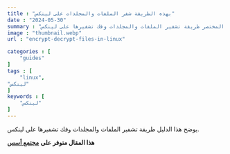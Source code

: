 ```yaml
---
title : "بهذه الطريقة شفر الملفات والمجلدات على لينكس"
date : "2024-05-30"
summary : "يوضح هذا الدليل المختصر طريقة تشفير الملفات والمجلدات وفك تشفيرها على لينكس."
image : "thumbnail.webp"
url : "encrypt-decrypt-files-in-linux"

categories : [
    "guides"
]
tags : [
    "linux",
"لينكس"
]
keywords : [
    "لينكس"
]
---
```


يوضح هذا الدليل طريقة تشفير الملفات والمجلدات وفك تشفيرها على لينكس.

**هذا المقال متوفر على** [**مجتمع أسس**](https://discourse.aosus.org/t/topic/2611)